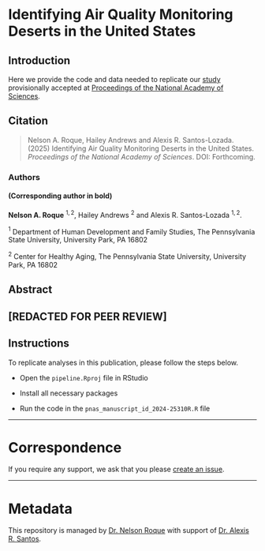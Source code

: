 # Identifying Air Quality Monitoring Deserts in the United States

## Introduction
Here we provide the code and data needed to replicate our [study](https://www.pnas.org/) provisionally accepted at [Proceedings of the National Academy of Sciences](https://www.pnas.org/).

## Citation 
> Nelson A. Roque, Hailey Andrews and Alexis R. Santos-Lozada. (2025) Identifying Air Quality Monitoring Deserts in the United States. *Proceedings of the National Academy of Sciences*. DOI: Forthcoming. 

### Authors 
#### (Corresponding author in bold)
**Nelson A. Roque** $^{1,2}$, Hailey Andrews $^{2}$ and Alexis R. Santos-Lozada $^{1,2}$.

$^{1}$ Department of Human Development and Family Studies, The Pennsylvania State University, University Park, PA 16802 

$^{2}$ Center for Healthy Aging, The Pennsylvania State University, University Park, PA 16802

## Abstract
[REDACTED FOR PEER REVIEW]
-----

## Instructions

To replicate analyses in this publication, please follow the steps below.

* Open the `pipeline.Rproj` file in RStudio

* Install all necessary packages

* Run the code in the `pnas_manuscript_id_2024-25310R.R` file

-----
# Correspondence
If you require any support, we ask that you please [create an issue](https://github.com/nelsonroque/roque-santos-air-quality-monitoring-deserts/issues).

-----
# Metadata
This repository is managed by [Dr. Nelson Roque](https://scholar.google.com/citations?user=V2TU7zMAAAAJ) with support of [Dr. Alexis R. Santos](https://scholar.google.com/citations?user=oPZ-RDgAAAAJ).
